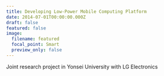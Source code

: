 ```yaml
---
title: Developing Low-Power Mobile Computing Platform
date: 2014-07-01T00:00:00.000Z
draft: false
featured: false
image:
  filename: featured
  focal_point: Smart
  preview_only: false
---
```

Joint research project in Yonsei University with LG Electronics
